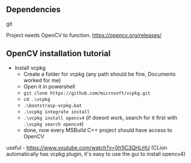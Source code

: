 ## Dependencies

git

Project needs OpenCV to function.
https://opencv.org/releases/


## OpenCV installation tutorial

- Install vcpkg
    - Create a folder for vcpkg (any path should be fine, Documents worked for me)
    - Open it in powershell
    - ```git clone https://github.com/microsoft/vcpkg.git```
    - ```cd .\vcpkg```
    - ```.\bootstrasp-vcpkg.bat```
    - ```.\vcpkg integrate install```
    - ```.\vcpkg install opencv4``` (if doesnt work, search for it first with ```.\vcpkg search opencv4```)
    - done, now every MSBuild C++ project should have access to OpenCV


useful - https://www.youtube.com/watch?v=0h1lC3QHLHU
(CLion automatically has vcpkg plugin, it's easy to use the gui to install opencv4)
